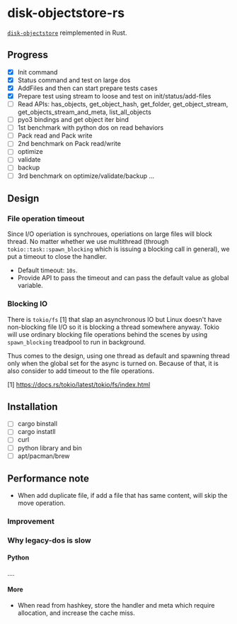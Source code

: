 # disk-objectstore-rs

[`disk-objectstore`](https://github.com/aiidateam/disk-objectstore) reimplemented in Rust.

## Progress

- [x] Init command
- [x] Status command and test on large dos
- [x] AddFiles and then can start prepare tests cases
- [x] Prepare test using stream to loose and test on init/status/add-files
- [ ] Read APIs: has_objects, get_object_hash, get_folder, get_object_stream, get_objects_stream_and_meta, list_all_objects
- [ ] pyo3 bindings and get object iter bind
- [ ] 1st benchmark with python dos on read behaviors
- [ ] Pack read and Pack write
- [ ] 2nd benchmark on Pack read/write
- [ ] optimize
- [ ] validate
- [ ] backup
- [ ] 3rd benchmark on optimize/validate/backup ...

## Design

### File operation timeout

Since I/O operiation is synchroues, operiations on large files will block thread. 
No matter whether we use multithread (through `tokio::task::spawn_blocking` which is issuing a blocking call in general), we put a timeout to close the handler.

- Default timeout: `10s`.
- Provide API to pass the timeout and can pass the default value as global variable.

### Blocking IO

There is `tokio/fs` [1] that slap an asynchronous IO but Linux doesn't have non-blocking file I/O so it is blocking a thread somewhere anyway.
Tokio will use ordinary blocking file operations behind the scenes by using `spawn_blocking` treadpool to run in background.

Thus comes to the design, using one thread as default and spawning thread only when the global set for the async is turned on.
Because of that, it is also consider to add timeout to the file operations. 

[1] https://docs.rs/tokio/latest/tokio/fs/index.html  

## Installation

- [ ] cargo binstall
- [ ] cargo instatll
- [ ] curl
- [ ] python library and bin
- [ ] apt/pacman/brew

## Performance note

- When add duplicate file, if add a file that has same content, will skip the move operation. 

### Improvement


### Why legacy-dos is slow

#### Python 

....

#### More

- When read from hashkey, store the handler and meta which require allocation, and increase the cache miss.
